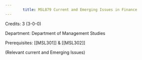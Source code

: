 ```yaml
---
        title: MSL879 Current and Emerging Issues in Finance
---
```

Credits: 3 (3-0-0)

Department: Department of Management Studies

Prerequisites: [[MSL301]] & [[MSL302]]

(Relevant current and Emerging Issues)
